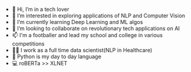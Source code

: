 - 👋 Hi, I’m in a tech lover
- 👀 I’m interested in exploring applications of NLP and Computer Vision 
- 🌱 I’m currently learning Deep Learning and ML algos
- 💞️ I’m looking to collaborate on revolutionary tech applications on AI
- 📫 I'm a footballer and lead my school and college in various competitions
- 👨‍🏫 I work as a full time data scientist(NLP in Healthcare)
- 👨‍ Python is my day to day language 
- 💻 roBERTa >> XLNET

<!---
sockthem/sockthem is a ✨ special ✨ repository because its `README.md` (this file) appears on your GitHub profile.
You can click the Preview link to take a look at your changes.
--->
